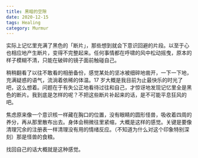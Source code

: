 ```yaml
---
title: 黑暗的空隙
date: 2020-12-15
tags: Healing
category: Murmur
---
```


实际上记忆里充满了黑色的「断片」，那些想到就会下意识回避的片段。以至于心也相应地产生断片，变得不完整起来。任何事情都在呼啸的风中松动摇曳，原本的样子模糊不清，只能在破碎的镜子面前触碰自己。

稍稍翻看了以往不敢看的相册备份，感觉某处的坚冰被细碎地凿开，一下一下地，充满疑惑的语气，流淌着依稀的体温。17 岁大概是我目前为止最快乐的时光了吧，这么想着。问题在于有失公正地看待过往和自己，才惊讶地发现记忆里全是黑色的断片。我到底是怎样的呢？不把这些断片补起来的话，是不可能平息狂风的吧。

焦虑原来像一个意识核一样藏在胸口的位置，没有眼睛的圆形怪兽，吸收着四周的养分，再从那里散布出去。身体会稍微往里紧缩，大概是这样的感觉。关键是要像清理冗余的注册表一样清理没有用的情绪反应。（不知道为什么对这个印象特别深刻）那是怪兽的食粮。

找回自己的话大概就是这种感觉。
